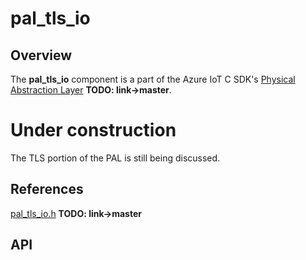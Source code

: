 # pal_tls_io

## Overview

The **pal_tls_io** component is a part of the Azure IoT C SDK's [Physical Abstraction Layer](https://github.com/Azure/azure-c-shared-utility/tree/pal/pal) **TODO: link->master**.

# Under construction
The TLS portion of the PAL is still being discussed.

## References

[pal_tls_io.h](https://github.com/Azure/azure-c-shared-utility/blob/pal/pal/include/pal_tls_io.h) **TODO: link->master** <br/>

## API

